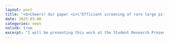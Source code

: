 ```yaml
---
layout: post
title: "<b>Cheers! Our paper <i>\"Efficient screening of rare large pit anomalies on polished surfaces using a minimalist sampling scheme\"</i> has been fast-tracked to the SME Journal of Manufacturing Processes and won the NAMRC Outstanding Paper Award in Manufacturing Processes!</b>"
date: 2025-03-06
categories: news
nolink: true
excerpt: "I will be presenting this work at the Student Research Presentation Competition during SME NAMRC 53. See you there in June!"
---
```


